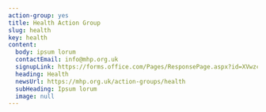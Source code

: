 ```yaml
---
action-group: yes
title: Health Action Group
slug: health
key: health
content:
  body: ipsum lorum
  contactEmail: info@mhp.org.uk
  signupLink: https://forms.office.com/Pages/ResponsePage.aspx?id=XVwzcf1bkE61VN8N5KjjQjkoCHBJKMVKuWG3gz25EypUM1gxNTZLNUgwS0tGNUhNVkExNUJPRkY5Ni4u
  heading: Health
  newsUrl: https://mhp.org.uk/action-groups/health
  subHeading: Ipsum lorum
  image: null
---
```


